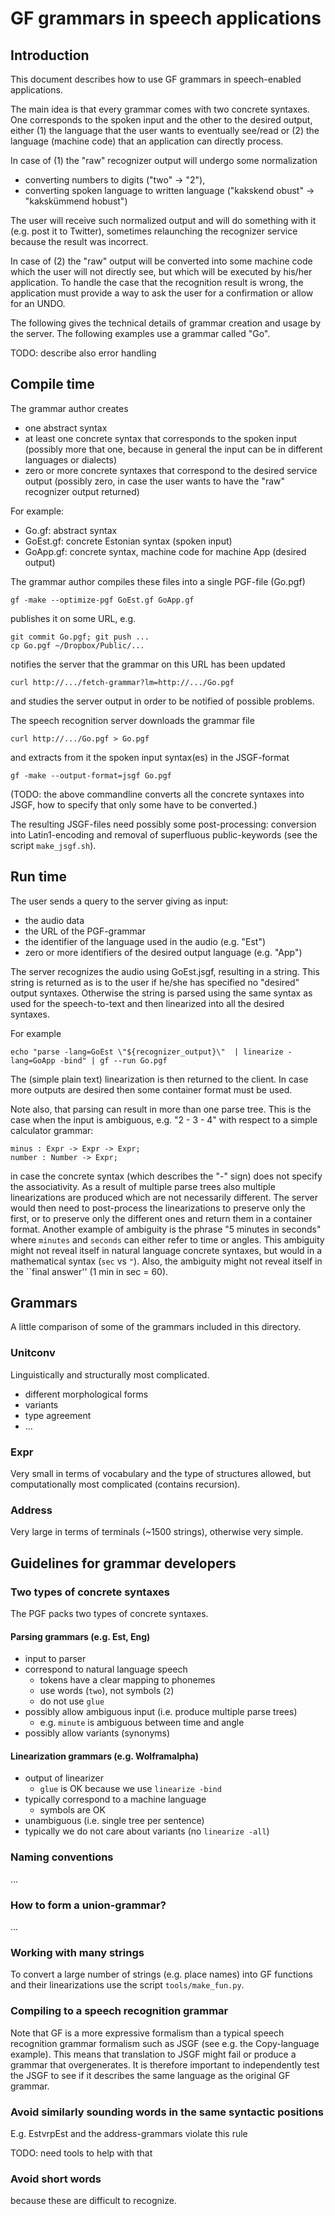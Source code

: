 GF grammars in speech applications
==================================

Introduction
------------

This document describes how to use GF grammars in speech-enabled applications.

The main idea is that every grammar comes with two concrete syntaxes. One corresponds
to the spoken input and the other to the desired output, either (1) the language that the user wants
to eventually see/read or (2) the language (machine code) that an application can
directly process.

In case of (1) the "raw" recognizer output will undergo some normalization

  * converting numbers to digits ("two" -> "2"),
  * converting spoken language to written language ("kakskend obust" -> "kakskümmend hobust")

The user will receive such normalized output and will do something with it (e.g. post it
to Twitter), sometimes relaunching the recognizer service because the result was incorrect.

In case of (2) the "raw" output will be converted into some machine code which the user will
not directly see, but which will be executed by his/her application. To handle the case that
the recognition result is wrong, the application must
provide a way to ask the user for a confirmation or allow for an UNDO.

The following gives the technical details of grammar creation and usage by the server.
The following examples use a grammar called "Go".

TODO: describe also error handling


Compile time
------------

The grammar author creates

  * one abstract syntax
  * at least one concrete syntax that corresponds to the spoken input (possibly more that one, because in general the input can be in different languages or dialects)
  * zero or more concrete syntaxes that correspond to the desired service output (possibly zero, in case the user wants to have the "raw" recognizer output returned)

For example:

  * Go.gf: abstract syntax
  * GoEst.gf: concrete Estonian syntax (spoken input)
  * GoApp.gf: concrete syntax, machine code for machine App (desired output)

The grammar author compiles these files into a single PGF-file (Go.pgf)

    gf -make --optimize-pgf GoEst.gf GoApp.gf

publishes it on some URL, e.g.

    git commit Go.pgf; git push ...
    cp Go.pgf ~/Dropbox/Public/...

notifies the server that the grammar on this URL has been updated

    curl http://.../fetch-grammar?lm=http://.../Go.pgf

and studies the server output in order to be notified of possible problems.


The speech recognition server downloads the grammar file

    curl http://.../Go.pgf > Go.pgf

and extracts from it the spoken input syntax(es) in the JSGF-format

    gf -make --output-format=jsgf Go.pgf

(TODO: the above commandline converts all the concrete syntaxes into JSGF, how
to specify that only some have to be converted.)

The resulting JSGF-files need possibly some post-processing: conversion into Latin1-encoding
and removal of superfluous public-keywords (see the script `make_jsgf.sh`).


Run time
--------

The user sends a query to the server giving as input:

  * the audio data
  * the URL of the PGF-grammar
  * the identifier of the language used in the audio (e.g. "Est")
  * zero or more identifiers of the desired output language (e.g. "App")

The server recognizes the audio using GoEst.jsgf, resulting in a string.
This string is returned as is to the user if he/she has specified no "desired" output syntaxes.
Otherwise the string is parsed using the same syntax as used for the speech-to-text and
then linearized into all the desired syntaxes.

For example

    echo "parse -lang=GoEst \"${recognizer_output}\"  | linearize -lang=GoApp -bind" | gf --run Go.pgf

The (simple plain text) linearization is then returned to the client.
In case more outputs are desired then some container format must be used.

Note also, that parsing can result in more than one parse tree.
This is the case when the input is ambiguous, e.g. "2 - 3 - 4" with respect
to a simple calculator grammar:

    minus : Expr -> Expr -> Expr;
    number : Number -> Expr;

in case the concrete syntax (which describes the "-" sign) does not specify the associativity.
As a result of multiple parse trees also multiple linearizations are produced
which are not necessarily different. The server would then need to post-process the
linearizations to preserve only the first, or to preserve only the different ones and
return them in a container format.
Another example of ambiguity is the phrase "5 minutes in seconds" where `minutes` and `seconds`
can either refer to time or angles. This ambiguity might not reveal itself in natural
language concrete syntaxes, but would in a mathematical syntax (`sec` vs `"`).
Also, the ambiguity might not reveal itself in the ``final answer'' (1 min in sec = 60).


Grammars
--------

A little comparison of some of the grammars included in this directory.

### Unitconv

Linguistically and structurally most complicated.

  * different morphological forms
  * variants
  * type agreement
  * ...

### Expr

Very small in terms of vocabulary and the type of structures allowed,
but computationally most complicated (contains recursion).

### Address

Very large in terms of terminals (~1500 strings), otherwise very simple.


Guidelines for grammar developers
---------------------------------

### Two types of concrete syntaxes

The PGF packs two types of concrete syntaxes.

#### Parsing grammars (e.g. Est, Eng)

  * input to parser
  * correspond to natural language speech
    * tokens have a clear mapping to phonemes
    * use words (`two`), not symbols (`2`)
    * do not use `glue`
  * possibly allow ambiguous input (i.e. produce multiple parse trees)
    * e.g. `minute` is ambiguous between time and angle
  * possibly allow variants (synonyms)

#### Linearization grammars (e.g. Wolframalpha)

  * output of linearizer
    * `glue` is OK because we use `linearize -bind`
  * typically correspond to a machine language
    * symbols are OK
  * unambiguous (i.e. single tree per sentence)
  * typically we do not care about variants (no `linearize -all`)

### Naming conventions

...


### How to form a union-grammar?

...


### Working with many strings

To convert a large number of strings (e.g. place names) into GF functions and their linearizations
use the script `tools/make_fun.py`.

### Compiling to a speech recognition grammar

Note that GF is a more expressive formalism than a typical speech recognition
grammar formalism such as JSGF (see e.g. the Copy-language example).
This means that translation to JSGF might fail or produce a grammar that overgenerates.
It is therefore important to independently test the JSGF to see if it describes the same language
as the original GF grammar.

### Avoid similarly sounding words in the same syntactic positions

E.g. EstvrpEst and the address-grammars violate this rule

TODO: need tools to help with that

### Avoid short words

because these are difficult to recognize.

